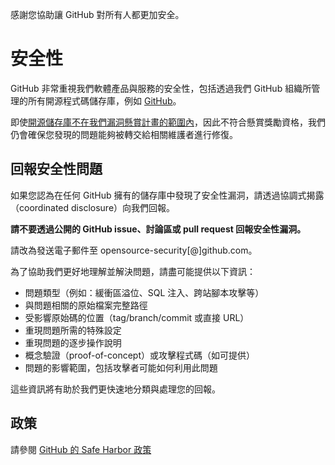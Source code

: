 感謝您協助讓 GitHub 對所有人都更加安全。

# 安全性

GitHub 非常重視我們軟體產品與服務的安全性，包括透過我們 GitHub 組織所管理的所有開源程式碼儲存庫，例如 [GitHub](https://github.com/GitHub)。

即使[開源儲存庫不在我們漏洞懸賞計畫的範圍內](https://bounty.github.com/index.html#scope)，因此不符合懸賞獎勵資格，我們仍會確保您發現的問題能夠被轉交給相關維護者進行修復。

## 回報安全性問題

如果您認為在任何 GitHub 擁有的儲存庫中發現了安全性漏洞，請透過協調式揭露（coordinated disclosure）向我們回報。

**請不要透過公開的 GitHub issue、討論區或 pull request 回報安全性漏洞。**

請改為發送電子郵件至 opensource-security[@]github.com。

為了協助我們更好地理解並解決問題，請盡可能提供以下資訊：

  * 問題類型（例如：緩衝區溢位、SQL 注入、跨站腳本攻擊等）
  * 與問題相關的原始檔案完整路徑
  * 受影響原始碼的位置（tag/branch/commit 或直接 URL）
  * 重現問題所需的特殊設定
  * 重現問題的逐步操作說明
  * 概念驗證（proof-of-concept）或攻擊程式碼（如可提供）
  * 問題的影響範圍，包括攻擊者可能如何利用此問題

這些資訊將有助於我們更快速地分類與處理您的回報。

## 政策

請參閱 [GitHub 的 Safe Harbor 政策](https://docs.github.com/en/site-policy/security-policies/github-bug-bounty-program-legal-safe-harbor#1-safe-harbor-terms)